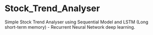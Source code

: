 # Stock_Trend_Analyser
Simple Stock Trend Analyser using Sequential Model and LSTM (Long short-term memory) - Recurrent Neural Network deep learning. 
